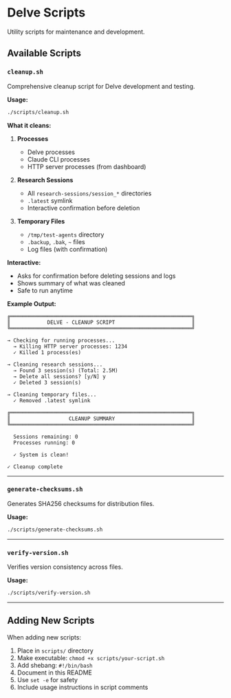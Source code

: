 # Delve Scripts

Utility scripts for maintenance and development.

## Available Scripts

### `cleanup.sh`

Comprehensive cleanup script for Delve development and testing.

**Usage:**

```bash
./scripts/cleanup.sh
```

**What it cleans:**

1. **Processes**
   - Delve processes
   - Claude CLI processes
   - HTTP server processes (from dashboard)

2. **Research Sessions**
   - All `research-sessions/session_*` directories
   - `.latest` symlink
   - Interactive confirmation before deletion

3. **Temporary Files**
   - `/tmp/test-agents` directory
   - `.backup`, `.bak`, `~` files
   - Log files (with confirmation)

**Interactive:**

- Asks for confirmation before deleting sessions and logs
- Shows summary of what was cleaned
- Safe to run anytime

**Example Output:**

```
╔═══════════════════════════════════════════════════════════╗
║            DELVE - CLEANUP SCRIPT                         ║
╚═══════════════════════════════════════════════════════════╝

→ Checking for running processes...
  → Killing HTTP server processes: 1234
  ✓ Killed 1 process(es)

→ Cleaning research sessions...
  → Found 3 session(s) (Total: 2.5M)
  → Delete all sessions? [y/N] y
  ✓ Deleted 3 session(s)

→ Cleaning temporary files...
  ✓ Removed .latest symlink

╔═══════════════════════════════════════════════════════════╗
║                   CLEANUP SUMMARY                         ║
╚═══════════════════════════════════════════════════════════╝

  Sessions remaining: 0
  Processes running: 0

  ✓ System is clean!

✓ Cleanup complete
```

---

### `generate-checksums.sh`

Generates SHA256 checksums for distribution files.

**Usage:**

```bash
./scripts/generate-checksums.sh
```

---

### `verify-version.sh`

Verifies version consistency across files.

**Usage:**

```bash
./scripts/verify-version.sh
```

---

## Adding New Scripts

When adding new scripts:

1. Place in `scripts/` directory
2. Make executable: `chmod +x scripts/your-script.sh`
3. Add shebang: `#!/bin/bash`
4. Document in this README
5. Use `set -e` for safety
6. Include usage instructions in script comments
